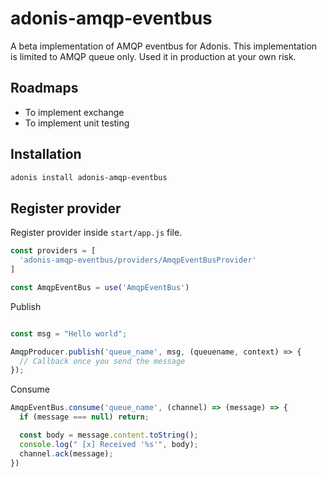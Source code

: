 # adonis-amqp-eventbus

A beta implementation of AMQP eventbus for Adonis. This implementation is limited to AMQP queue only. Used it in production at your own risk.

## Roadmaps

* To implement exchange
* To implement unit testing

## Installation

```bash
adonis install adonis-amqp-eventbus
```

## Register provider
Register provider inside `start/app.js` file.

```js
const providers = [
  'adonis-amqp-eventbus/providers/AmqpEventBusProvider'
]
```

```js
const AmqpEventBus = use('AmqpEventBus')
```


Publish

```js

const msg = "Hello world";

AmqpProducer.publish('queue_name', msg, (queuename, context) => {
  // Callback once you send the message
});
```

Consume

```js
AmqpEventBus.consume('queue_name', (channel) => (message) => {
  if (message === null) return;

  const body = message.content.toString();
  console.log(" [x] Received '%s'", body);
  channel.ack(message);
})
```

